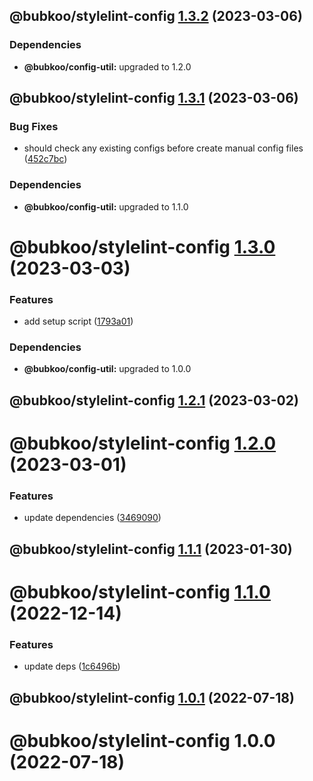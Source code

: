 ## @bubkoo/stylelint-config [1.3.2](https://github.com/bubkoo/configs/compare/@bubkoo/stylelint-config@1.3.1...@bubkoo/stylelint-config@1.3.2) (2023-03-06)





### Dependencies

* **@bubkoo/config-util:** upgraded to 1.2.0

## @bubkoo/stylelint-config [1.3.1](https://github.com/bubkoo/configs/compare/@bubkoo/stylelint-config@1.3.0...@bubkoo/stylelint-config@1.3.1) (2023-03-06)


### Bug Fixes

* should check any existing configs before create manual config files ([452c7bc](https://github.com/bubkoo/configs/commit/452c7bcbba7489a22cbfb099200aa3afea808213))





### Dependencies

* **@bubkoo/config-util:** upgraded to 1.1.0

# @bubkoo/stylelint-config [1.3.0](https://github.com/bubkoo/configs/compare/@bubkoo/stylelint-config@1.2.1...@bubkoo/stylelint-config@1.3.0) (2023-03-03)


### Features

* add setup script ([1793a01](https://github.com/bubkoo/configs/commit/1793a011116b68250b262ab9ffa679b03c0aabcd))





### Dependencies

* **@bubkoo/config-util:** upgraded to 1.0.0

## @bubkoo/stylelint-config [1.2.1](https://github.com/bubkoo/configs/compare/@bubkoo/stylelint-config@1.2.0...@bubkoo/stylelint-config@1.2.1) (2023-03-02)

# @bubkoo/stylelint-config [1.2.0](https://github.com/bubkoo/configs/compare/@bubkoo/stylelint-config@1.1.1...@bubkoo/stylelint-config@1.2.0) (2023-03-01)


### Features

* update dependencies ([3469090](https://github.com/bubkoo/configs/commit/3469090880735010c7f8f90ae746969eed1269ef))

## @bubkoo/stylelint-config [1.1.1](https://github.com/bubkoo/configs/compare/@bubkoo/stylelint-config@1.1.0...@bubkoo/stylelint-config@1.1.1) (2023-01-30)

# @bubkoo/stylelint-config [1.1.0](https://github.com/bubkoo/configs/compare/@bubkoo/stylelint-config@1.0.1...@bubkoo/stylelint-config@1.1.0) (2022-12-14)


### Features

* update deps ([1c6496b](https://github.com/bubkoo/configs/commit/1c6496b5683e138e66529a7e51f7b4cd788676b8))

## @bubkoo/stylelint-config [1.0.1](https://github.com/bubkoo/configs/compare/@bubkoo/stylelint-config@1.0.0...@bubkoo/stylelint-config@1.0.1) (2022-07-18)

# @bubkoo/stylelint-config 1.0.0 (2022-07-18)
